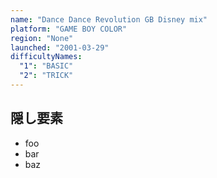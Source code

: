 ```yaml
---
name: "Dance Dance Revolution GB Disney mix"
platform: "GAME BOY COLOR"
region: "None"
launched: "2001-03-29"
difficultyNames:
  "1": "BASIC"
  "2": "TRICK"
---
```


## 隠し要素

- foo
- bar
- baz
